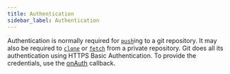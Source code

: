```yaml
---
title: Authentication
sidebar_label: Authentication
---
```


Authentication is normally required for [`push`](./push.html)ing to a git repository.
It may also be required to [`clone`](./clone.html) or [`fetch`](./fetch.html) from a private repository.
Git does all its authentication using HTTPS Basic Authentication.
To provide the credentials, use the [onAuth](https://isomorphic-git.org/docs/en/onAuth.html) callback.
